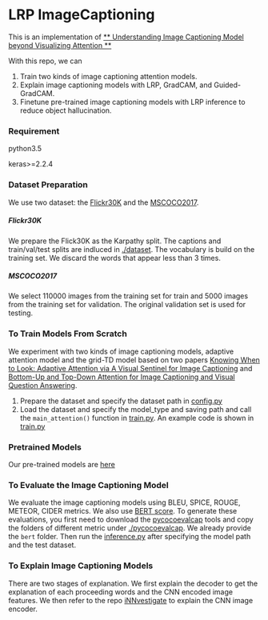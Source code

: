 # LRP ImageCaptioning 
This is an implementation of [** Understanding Image Captioning Model beyond Visualizing Attention **](https://arxiv.org/abs/2001.01037)

With this repo, we can
1. Train two kinds of image captioning attention models.
2. Explain image captioning models with LRP, GradCAM, and Guided-GradCAM.
3. Finetune pre-trained image captioning models with LRP inference to reduce object hallucination. 

### Requirement
python3.5

keras>=2.2.4

### Dataset Preparation
We use two dataset: the [Flickr30K](http://shannon.cs.illinois.edu/DenotationGraph/) and the [MSCOCO2017](https://cocodataset.org/#download).
##### Flickr30K
We prepare the Flick30K as the Karpathy split. The captions and train/val/test splits are indluced in [./dataset](./dataset/Flickr30k_text).
The vocabulary is build on the training set. We discard the words that appear less than 3 times.
##### MSCOCO2017
We select 110000 images from the training set for train and 5000 images from the training set for validation. The original validation set is used for testing.

### To Train Models From Scratch
We experiment with two kinds of image captioning models, 
adaptive attention model and the grid-TD model based on two papers
 [Knowing When to Look: Adaptive Attention via A Visual Sentinel for Image Captioning](https://arxiv.org/abs/1612.01887) and 
 [Bottom-Up and Top-Down Attention for Image Captioning and Visual Question Answering](https://arxiv.org/abs/1707.07998).
 
1. Prepare the dataset and specify the dataset path in [config.py](config.py)
2. Load the dataset and specify the model_type and saving path and call the `main_attention()` function in [train.py](train.py).
 An example code is shown in [train.py](train.py) 

### Pretrained Models
Our pre-trained models are [here](https://drive.google.com/drive/folders/1_wXf6U-PlGcCGfVj9auZC0En8DfwNvFK?usp=sharing)
 
  
### To Evaluate the Image Captioning Model
We evaluate the image captioning models using BLEU, SPICE, ROUGE, METEOR, CIDER metrics. We also use [BERT score](https://pypi.org/project/bert-score/). To generate these evaluations,
you first need to download the [pycocoevalcap](https://github.com/salaniz/pycocoevalcap.git) tools and copy the folders of different metric under [./pycocoevalcap](pycocoevalcap). 
We already provide the `bert` folder. Then run the [inference.py](inference.py) after specifying the model path and the test dataset.

 

### To Explain Image Captioning Models
There are two stages of explanation. We first explain the decoder to get the explanation of each proceeding words and the CNN encoded image features.
We then refer to the repo [iNNvestigate](https://github.com/albermax/innvestigate.git) to explain the CNN image encoder.



